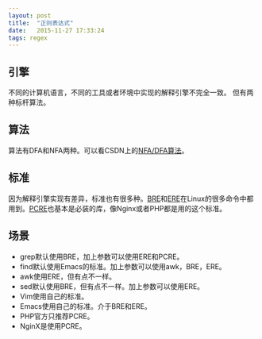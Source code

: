 ```yaml
---
layout: post
title:  "正则表达式"
date:   2015-11-27 17:33:24
tags: regex
---
```


## 引擎
不同的计算机语言，不同的工具或者环境中实现的解释引擎不完全一致。 但有两种标杆算法。

## 算法
算法有DFA和NFA两种。可以看CSDN上的[NFA/DFA算法](http://blog.csdn.net/yukuninfoaxiom/article/details/6057736)。

## 标准
因为解释引擎实现有差异，标准也有很多种。[BRE](https://en.wikipedia.org/wiki/Regular_expression#POSIX_basic_and_extended)和[ERE](https://en.wikipedia.org/wiki/Regular_expression#POSIX_extended)在Linux的很多命令中都用到。[PCRE](http://www.pcre.org/current/doc/html/)也基本是必装的库，像Nginx或者PHP都是用的这个标准。

## 场景
- grep默认使用BRE，加上参数可以使用ERE和PCRE。
- find默认使用Emacs的标准。加上参数可以使用awk，BRE，ERE。
- awk使用ERE，但有点不一样。
- sed默认使用BRE，但有点不一样。加上参数可以使用ERE。
- Vim使用自己的标准。
- Emacs使用自己的标准。介于BRE和ERE。
- PHP官方只推荐PCRE。
- NginX是使用PCRE。
